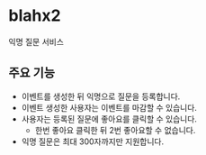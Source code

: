 # blahx2
익명 질문 서비스

## 주요 기능
* 이벤트를 생성한 뒤 익명으로 질문을 등록합니다.
* 이벤트 생성한 사용자는 이벤트를 마감할 수 있습니다.
* 사용자는 등록된 질문에 좋아요를 클릭할 수 있습니다.
  * 한번 좋아요 클릭한 뒤 2번 좋아요할 수 없습니다.
* 익명 질문은 최대 300자까지만 지원합니다.